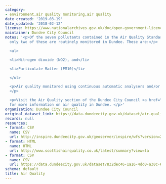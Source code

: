 ```yaml
---
category:
- environment,air quality monitoring,air quality
date_created: '2019-03-19'
date_updated: '2018-02-12'
license: https://www.nationalarchives.gov.uk/doc/open-government-licence/version/3/
maintainer: Dundee City Council
notes: '<p>Of the seven pollutants contained in the Air Quality Standards, currently
  only two of these are routinely monitored in Dundee. These are:</p>

  <ul>

  <li>Nitrogen dioxide (NO2), and</li>

  <li>Particulate Matter (PM10)</li>

  </ul>

  <p>Air quality monitored using continuous automatic analysers and/or diffusion tubes.
  </p>

  <p>Visit the Air Quality section of the Dundee City Council <a href="https://www.dundeecity.gov.uk/service-area/neighbourhood-services/community-safety-and-protection/air-quality-dundee">website</a>
  for more information on air quality in Dundee. </p>'
organization: Dundee City Council
original_dataset_link: https://data.dundeecity.gov.uk/dataset/air-quality
records: null
resources:
- format: CSV
  name: CSV
  url: http://inspire.dundeecity.gov.uk/geoserver/inspire/wfs?version=2.0.0&service=wfs&request=GetFeature&typeName=inspire:AQ01_MONITORING_SITES&outputFormat=csv
- format: HTML
  name: HTML
  url: http://www.scottishairquality.co.uk/latest/summary?view=la
- format: CSV
  name: CSV
  url: https://data.dundeecity.gov.uk/dataset/832dec46-1a16-4dd0-a30c-606bb1ecc9c1/resource/3afa4345-b158-4e4f-a4e5-02f596fec9fa/download/copy-of-2017-dcc-pdt-data-summary-copy.csv
schema: default
title: Air Quality
---
```

